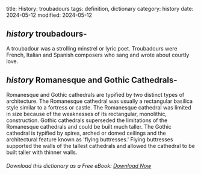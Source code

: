 title: History: troubadours
tags: definition, dictionary
category: history
date: 2024-05-12
modified: 2024-05-12

## _history_ troubadours-
A troubadour was a strolling minstrel or lyric
 poet. Troubadours were French, Italian and Spanish composers who
 sang and wrote about courtly love.


## _history_ Romanesque and Gothic Cathedrals-
Romanesque and Gothic
 cathedrals are typified by two distinct types of architecture. The
 Romanesque cathedral was usually a rectangular basilica style
 similar to a fortress or castle. The Romanesque cathedral was
 limited in size because of the weaknesses of its rectangular,
 monolithic, construction.
 Gothic cathedrals superseded the limitations of the Romanesque
 cathedrals and could be built much taller.
 The Gothic cathedral is typified by spires, arched or domed ceilings
 and the architectural feature known as 'flying buttresses.' Flying
 buttresses supported the walls of the tallest cathedrals and
 allowed the cathedral to be built taller with thinner walls.



###### Download *this* dictionary as a Free eBook: [Download Now]({static}static/SerfHistoryDictionary.pdf)

